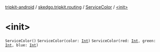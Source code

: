 [tripkit-android](../../index.md) / [skedgo.tripkit.routing](../index.md) / [ServiceColor](index.md) / [&lt;init&gt;](./-init-.md)

# &lt;init&gt;

`ServiceColor()`
`ServiceColor(color: `[`Int`](https://kotlinlang.org/api/latest/jvm/stdlib/kotlin/-int/index.html)`)`
`ServiceColor(red: `[`Int`](https://kotlinlang.org/api/latest/jvm/stdlib/kotlin/-int/index.html)`, green: `[`Int`](https://kotlinlang.org/api/latest/jvm/stdlib/kotlin/-int/index.html)`, blue: `[`Int`](https://kotlinlang.org/api/latest/jvm/stdlib/kotlin/-int/index.html)`)`